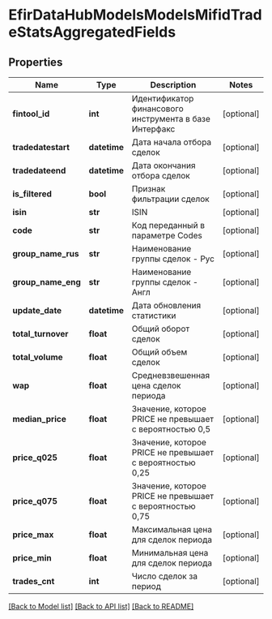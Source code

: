 # EfirDataHubModelsModelsMifidTradeStatsAggregatedFields

## Properties
Name | Type | Description | Notes
------------ | ------------- | ------------- | -------------
**fintool_id** | **int** | Идентификатор финансового инструмента в базе Интерфакс | [optional] 
**tradedatestart** | **datetime** | Дата начала отбора сделок | [optional] 
**tradedateend** | **datetime** | Дата окончания отбора сделок | [optional] 
**is_filtered** | **bool** | Признак фильтрации сделок | [optional] 
**isin** | **str** | ISIN | [optional] 
**code** | **str** | Код переданный в параметре Codes | [optional] 
**group_name_rus** | **str** | Наименование группы сделок - Рус | [optional] 
**group_name_eng** | **str** | Наименование группы сделок - Англ | [optional] 
**update_date** | **datetime** | Дата обновления статистики | [optional] 
**total_turnover** | **float** | Общий оборот сделок | [optional] 
**total_volume** | **float** | Общий объем сделок | [optional] 
**wap** | **float** | Средневзвешенная цена сделок периода | [optional] 
**median_price** | **float** | Значение, которое PRICE не превышает с вероятностью 0,5 | [optional] 
**price_q025** | **float** | Значение, которое PRICE не превышает с вероятностью 0,25 | [optional] 
**price_q075** | **float** | Значение, которое PRICE не превышает с вероятностью 0,75 | [optional] 
**price_max** | **float** | Максимальная цена для сделок периода | [optional] 
**price_min** | **float** | Минимальная цена для сделок периода | [optional] 
**trades_cnt** | **int** | Число сделок за период | [optional] 

[[Back to Model list]](../README.md#documentation-for-models) [[Back to API list]](../README.md#documentation-for-api-endpoints) [[Back to README]](../README.md)

